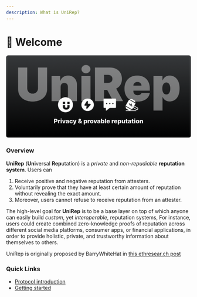 ```yaml
---
description: What is UniRep?
---
```


# 👏 Welcome

![UniRep: Privacy & provable reputation](.gitbook/assets/unirep.png)

### Overview

**UniRep** (**Uni**versal **Rep**utation) is a _private_ and _non-repudiable_ **reputation system**. Users can&#x20;

1. Receive positive and negative reputation from attesters.
2. Voluntarily prove that they have at least certain amount of reputation without revealing the exact amount.&#x20;
3. Moreover, users cannot refuse to receive reputation from an attester.

The high-level goal for **UniRep** is to be a base layer on top of which anyone can easily build _custom_, yet _interoperable_, reputation systems, For instance, users could create combined zero-knowledge proofs of reputation across different social media platforms, consumer apps, or financial applications, in order to provide holistic, private, and trustworthy information about themselves to others.

UniRep is originally proposed by BarryWhiteHat in [this ethresear.ch post](https://ethresear.ch/t/anonymous-reputation-risking-and-burning/3926)

### Quick Links

* [Protocol introduction](introduction.md)
* [Getting started](getting-started/)



